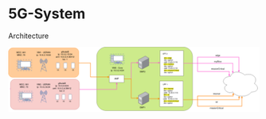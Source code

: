 # 5G-System

Architecture

![alt text](https://github.com/rodrigo740/5g-System/blob/main/Architecture.drawio.png?raw=true)


